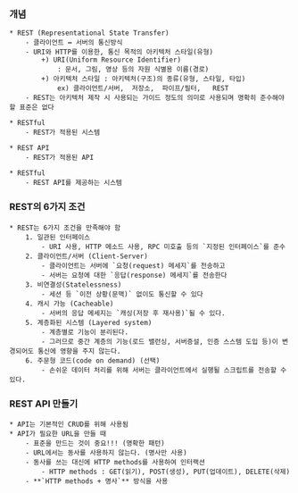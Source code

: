 ### 개념
    * REST (Representational State Transfer)   
        - 클라이언트 ↔ 서버의 통신방식   
        - URI와 HTTP를 이용한, 통신 목적의 아키텍처 스타일(유형)   
            +) URI(Uniform Resource Identifier)    
                : 문서, 그림, 영상 등의 자원 식별용 이름(경로)    
            +) 아키텍처 스타일 : 아키텍처(구조)의 종류(유형, 스타일, 타입)
                ex) 클라이언트/서버,  저장소,  파이프/필터,   REST
        - REST는 아키텍처 제작 시 사용되는 가이드 정도의 의미로 사용되며 명확히 준수해야할 표준은 없다

    * RESTful
        - REST가 적용된 시스템

    * REST API
        - REST가 적용된 API

    * RESTful
        - REST API를 제공하는 시스템


### REST의 6가지 조건
    * REST는 6가지 조건을 만족해야 함
        1. 일관된 인터페이스
            - URI 사용, HTTP 메소드 사용, RPC 미호출 등의 `지정된 인터페이스`를 준수
        2. 클라이언트/서버 (Client-Server)
            - 클라이언트는 서버에 `요청(request) 메세지`를 전송하고
            - 서버는 요청에 대한 `응답(response) 메세지`를 전송한다
        3. 비연결성(Statelessness)
            - 세션 등 `이전 상황(문맥)` 없이도 통신할 수 있다
        4. 캐시 가능 (Cacheable)
            - 서버의 응답 메세지는 `캐싱(저장 후 재사용)`될 수 있다.
        5. 계층화된 시스템 (Layered system)
            - 계층별로 기능이 분리된다.
            - 그러므로 중간 계층의 기능(로드 밸런싱, 서버증설, 인증 스스템 도입 등)이 변경되어도 통신에 영향을 주지 않는다.
        6. 주문형 코드(code on demand) (선택)
            - 손쉬운 데이터 처리를 위해 서버는 클라이언트에서 실행될 스크립트를 전송할 수 있다.


### REST API 만들기
    * API는 기본적인 CRUD를 위해 사용됨
    * API가 필요한 URL을 만들 때 
        - 표준을 만드는 것이 중요!!! (명확한 패턴)
        - URL에서는 동사를 사용하지 않는다. (명사만 사용)
        - 동사를 쓰는 대신에 HTTP methods를 사용하여 인터랙션 
            - HTTP methods : GET(읽기), POST(생성), PUT(업데이트), DELETE(삭제)
        - **`HTTP methods + 명사`** 방식을 사용 